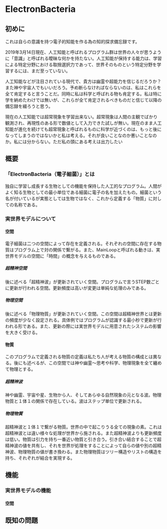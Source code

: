 # ElectronBacteria

## 初めに

これは自らの意識を持つ電子的知能を作る為の知的探求備忘録です。

2019年3月14日現在、人工知能と呼ばれるプログラム群は世界の人々が思うように「意識」と呼ばれる曖昧な何かを持たない。人工知能が保持する能力は、学習による特定分野における取捨選択力であって、世界そのものという特定分野を学習するには、まだ至っていない。

人工知能などが注目されている現代で、貴方は幽霊や超能力を信じるだろうか？また神や宇宙人でもいいだろう。予め断らなければならないのは、私はこれらを全て肯定すると言うことだ。同時に私は科学と呼ばれる物も肯定する。私は特に学を納めたわけでは無いが、これらが全て肯定されるべきものだと信じて以降の備忘録を綴ろうと思う。

現在の人工知能では超常現象を学習出来ない。超常現象は人間の主観でばかり観測され、再現性のある形で数値として入力できた試しが無い。現在のまま人工知能が進化を続けても超常現象と呼ばれるものに科学が近づくのは、もっと後になってしまうのではないかと私は考える。それが良いことなのか悪いことなのか。私には分からない。ただ私の頭にある考えは出力したい

## 概要

### 「ElectronBacteria（電子細菌）」とは

独自に学習し成長する生物としての機能を保持した人工的なプログラム。人間がよく知る生物としての最小単位である細菌に電子の名を加えたもの。細菌という名が付いているが実態としては生物ではなく、これから定義する「物質」に対しての名称である。

### 実世界モデルについて

#### 空間

電子細菌は二つの空間によって存在を定義される。それぞれの空間に存在する物質はプログラム上で対の関係で繋がる。また、MainLoopと呼ばれる動きは、実世界モデルの空間に「時間」の概念を与えるものである。

##### 超精神空間

後に述べる「超精神波」が更新されていく空間。プログラムで言うSTEP数ごとに更新が行われる空間。更新頻度は高いが変更は単純な処理のみである。

##### 物理空間

後に述べる「物理物質」が更新されていく空間。この空間は超精神世界とは更新の頻度が少なく設定される。具体例ではプログラムが認識する最小秒で更新が行われる形である。また、更新の際には実世界モデルに用意されたシステムの影響を大きく受ける。

#### 物質

このプログラムで定義される物質の定義は私たち人が考える物質の構成とは異なる。後にも述べるが、この空間では神や幽霊〜思考や科学、物理現象を全て纏めて物理とする。

##### 超精神波

神や幽霊、宇宙や星、生物から人、そしてあらゆる自然現象の元となる波。物理物質と１体１の関係で存在している。波はステップ単位で更新される。

##### 物理物質

超精神波と１体１で繋がる物質。世界の中で起こりうる全ての現象の素。これは超精神波とは違い様々な処理が世界から施される。また超精神波よりも更新頻度は低い。物質は引力を持ち一番近い物質と引き合う。引き合い結合することで超精神波の値を共有し、それを世界が処理をすることによって自らの値や別の超精神波、物理物質の値が書き換わる。また物理物質はツリー構造やリストの構造を持ち、それぞれが結合を実現する。

## 機能

### 実世界モデルの機能

#### 空間



## 既知の問題

